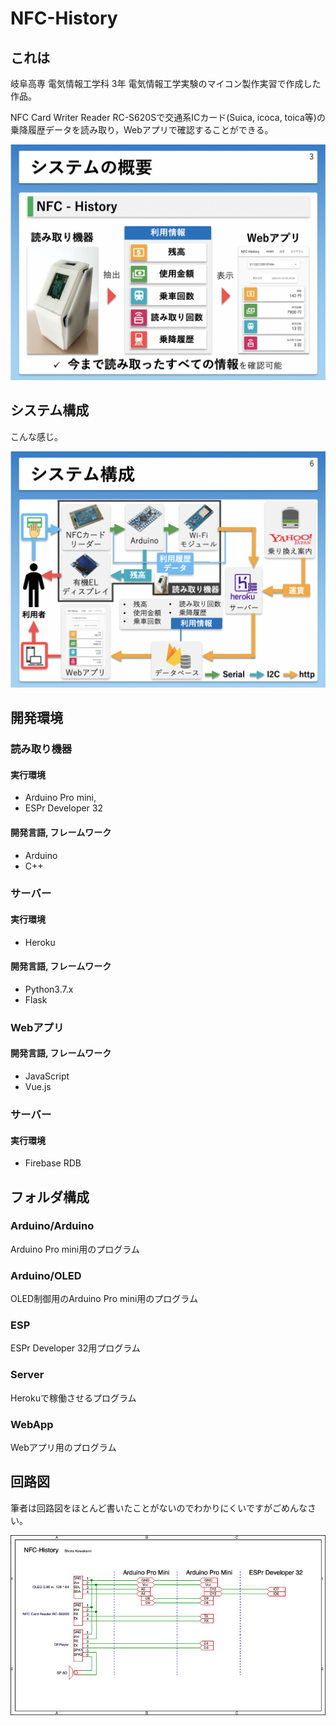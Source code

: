 # NFC-History

## これは

岐阜高専 電気情報工学科 3年 電気情報工学実験のマイコン製作実習で作成した作品。

NFC Card Writer Reader RC-S620Sで交通系ICカード(Suica, icoca, toica等)の乗降履歴データを読み取り，Webアプリで確認することができる。

![システム概要](./img/システム概要.png)

## システム構成

こんな感じ。

![システム構成](./img/システム構成.png)

## 開発環境

### 読み取り機器

#### 実行環境

- Arduino Pro mini,
- ESPr Developer 32

#### 開発言語, フレームワーク

- Arduino
- C++

### サーバー

#### 実行環境

- Heroku

#### 開発言語, フレームワーク

- Python3.7.x
- Flask


### Webアプリ

#### 開発言語, フレームワーク

- JavaScript
- Vue.js

### サーバー

#### 実行環境

- Firebase RDB



## フォルダ構成

### Arduino/Arduino

Arduino Pro mini用のプログラム

### Arduino/OLED

OLED制御用のArduino Pro mini用のプログラム

### ESP

ESPr Developer 32用プログラム

### Server

Herokuで稼働させるプログラム

### WebApp

Webアプリ用のプログラム

## 回路図

筆者は回路図をほとんど書いたことがないのでわかりにくいですがごめんなさい。

![circuit](./img/circuit.png)

